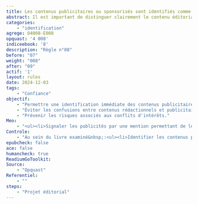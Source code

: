 ```yaml
---
title: Les contenus publicitaires ou sponsorisés sont identifiés comme tels
abstract: Il est important de distinguer clairement le contenu éditorial du contenu publicitaire ou sponsorisé. Même si la publicité apparaît rarement dans les pages d’un livre, signaler explicitement ces éléments, lorsqu’ils existent, aide les lecteurs à identifier la nature des informations et à préserver l’intégrité de l’ouvrage.
categories: 
    - "identification"
agrege: O4008-E008
opquast: '4 008'
indiceebook: '8'
description: "Règle n°08"
before: "07"
weight: "008"
after: "09"
actif: '1'
layout: rules
date: 2024-12-03
tags: 
    - "Confiance"
objectif: 
    - "Permettre une identification immédiate des contenus publicitaires ou sponsorisés."
    - "Éviter les confusions entre contenus rédactionnels et publicitaires."
    - "Prévenir les risques associés aux conflits d'intérêts."
Meo: 
    - "<ul><li>Signaler les publicités par une mention permettant de les identifier (publicité, pub, partenariats…).</li><li>Dans la mesure du possible, séparer graphiquement la publicité du reste du contenu.</li> </ul>"
Controle: 
    - "Au sein du livre examiné&nbsp;:<ul><li>Identifier les contenus publicitaires.</li><li>Vérifier que tous les espaces dédiés à la publicité se différencient du reste du contenu et comportent une mention permettant de les identifier sans ambiguïté  ;&nbsp;: typiquement, la mention «  publicité  ; » affichée au-dessus ou en dessous du contenu concerné.</li> </ul>"
epubcheck: false
ace: false
humancheck: true
ReadiumGoToolkit: 
Source: 
    - "Opquast"
Referentiel: 
    - ""
steps: 
    - "Projet éditorial"
---
```

